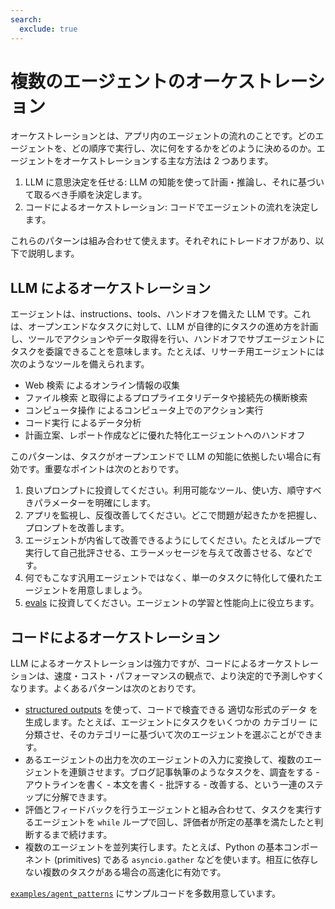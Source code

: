 ```yaml
---
search:
  exclude: true
---
```

# 複数のエージェントのオーケストレーション

オーケストレーションとは、アプリ内のエージェントの流れのことです。どのエージェントを、どの順序で実行し、次に何をするかをどのように決めるのか。エージェントをオーケストレーションする主な方法は 2 つあります。

1. LLM に意思決定を任せる: LLM の知能を使って計画・推論し、それに基づいて取るべき手順を決定します。
2. コードによるオーケストレーション: コードでエージェントの流れを決定します。

これらのパターンは組み合わせて使えます。それぞれにトレードオフがあり、以下で説明します。

## LLM によるオーケストレーション

エージェントは、instructions、tools、ハンドオフを備えた LLM です。これは、オープンエンドなタスクに対して、LLM が自律的にタスクの進め方を計画し、ツールでアクションやデータ取得を行い、ハンドオフでサブエージェントにタスクを委譲できることを意味します。たとえば、リサーチ用エージェントには次のようなツールを備えられます。

-   Web 検索 によるオンライン情報の収集
-   ファイル検索 と取得によるプロプライエタリデータや接続先の横断検索
-   コンピュータ操作 によるコンピュータ上でのアクション実行
-   コード実行 によるデータ分析
-   計画立案、レポート作成などに優れた特化エージェントへのハンドオフ

このパターンは、タスクがオープンエンドで LLM の知能に依拠したい場合に有効です。重要なポイントは次のとおりです。

1. 良いプロンプトに投資してください。利用可能なツール、使い方、順守すべきパラメーターを明確にします。
2. アプリを監視し、反復改善してください。どこで問題が起きたかを把握し、プロンプトを改善します。
3. エージェントが内省して改善できるようにしてください。たとえばループで実行して自己批評させる、エラーメッセージを与えて改善させる、などです。
4. 何でもこなす汎用エージェントではなく、単一のタスクに特化して優れたエージェントを用意しましょう。
5. [evals](https://platform.openai.com/docs/guides/evals) に投資してください。エージェントの学習と性能向上に役立ちます。

## コードによるオーケストレーション

LLM によるオーケストレーションは強力ですが、コードによるオーケストレーションは、速度・コスト・パフォーマンスの観点で、より決定的で予測しやすくなります。よくあるパターンは次のとおりです。

-   [structured outputs](https://platform.openai.com/docs/guides/structured-outputs) を使って、コードで検査できる 適切な形式のデータ を生成します。たとえば、エージェントにタスクをいくつかの カテゴリー に分類させ、そのカテゴリーに基づいて次のエージェントを選ぶことができます。
-   あるエージェントの出力を次のエージェントの入力に変換して、複数のエージェントを連鎖させます。ブログ記事執筆のようなタスクを、調査をする - アウトラインを書く - 本文を書く - 批評する - 改善する、という一連のステップに分解できます。
-   評価とフィードバックを行うエージェントと組み合わせて、タスクを実行するエージェントを `while` ループで回し、評価者が所定の基準を満たしたと判断するまで続けます。
-   複数のエージェントを並列実行します。たとえば、Python の基本コンポーネント (primitives) である `asyncio.gather` などを使います。相互に依存しない複数のタスクがある場合の高速化に有効です。

[`examples/agent_patterns`](https://github.com/openai/openai-agents-python/tree/main/examples/agent_patterns) にサンプルコードを多数用意しています。